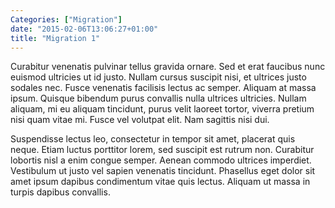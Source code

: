 ```yaml
---
Categories: ["Migration"]
date: "2015-02-06T13:06:27+01:00"
title: "Migration 1"
---
```


Curabitur venenatis pulvinar tellus gravida ornare. Sed et erat faucibus nunc
euismod ultricies ut id justo. Nullam cursus suscipit nisi, et ultrices justo
sodales nec. Fusce venenatis facilisis lectus ac semper. Aliquam at massa
ipsum. Quisque bibendum purus convallis nulla ultrices ultricies. Nullam
aliquam, mi eu aliquam tincidunt, purus velit laoreet tortor, viverra pretium
nisi quam vitae mi. Fusce vel volutpat elit. Nam sagittis nisi dui.

Suspendisse lectus leo, consectetur in tempor sit amet, placerat quis neque.
Etiam luctus porttitor lorem, sed suscipit est rutrum non. Curabitur lobortis
nisl a enim congue semper. Aenean commodo ultrices imperdiet. Vestibulum ut
justo vel sapien venenatis tincidunt. Phasellus eget dolor sit amet ipsum
dapibus condimentum vitae quis lectus. Aliquam ut massa in turpis dapibus
convallis.
